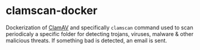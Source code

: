 # clamscan-docker
Dockerization of [ClamAV](https://www.clamav.net/) and specifically `clamscan` command used to scan periodicaly a specific folder for detecting trojans, viruses, malware &amp; other malicious threats. If something bad is detected, an email is sent.
